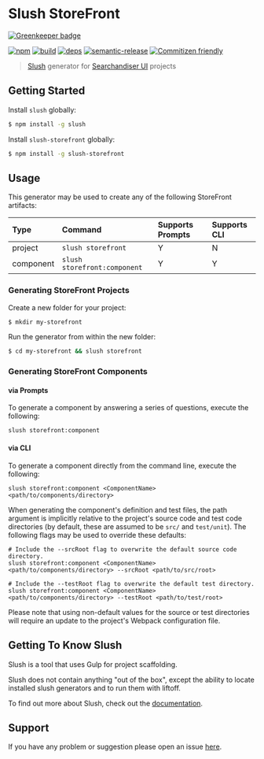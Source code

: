 # Slush StoreFront

[![Greenkeeper badge](https://badges.greenkeeper.io/groupby/slush-storefront.svg)](https://greenkeeper.io/)

[![npm](https://img.shields.io/npm/v/slush-storefront.svg?style=flat-square)](https://www.npmjs.com/package/slush-storefront)
[![build](https://img.shields.io/circleci/project/github/groupby/slush-storefront/master.svg?label=linux&style=flat-square)](https://circleci.com/gh/groupby/slush-storefront)
[![deps](https://david-dm.org/groupby/slush-storefront.svg?style=flat-square)](https://david-dm.org/groupby/slush-storefront)
[![semantic-release](https://img.shields.io/badge/%20%20%F0%9F%93%A6%F0%9F%9A%80-semantic--release-e10079.svg?style=flat-square)](https://github.com/semantic-release/semantic-release)
[![Commitizen friendly](https://img.shields.io/badge/commitizen-friendly-brightgreen.svg?style=flat-square)](http://commitizen.github.io/cz-cli/)


> [Slush](http://slushjs.github.io/) generator for [Searchandiser UI](https://github.com/groupby/searchandiser-ui) projects


## Getting Started

Install `slush` globally:

```bash
$ npm install -g slush
```

Install `slush-storefront` globally:

```bash
$ npm install -g slush-storefront
```

## Usage

This generator may be used to create any of the following StoreFront artifacts:

| Type      | Command                      | Supports Prompts | Supports CLI |
| :------   | :----------------------------| :--------------- | :----------- |
| project   | `slush storefront`           | Y                | N            |
| component | `slush storefront:component` | Y                | Y            |

### Generating StoreFront Projects

Create a new folder for your project:

```bash
$ mkdir my-storefront
```

Run the generator from within the new folder:

```bash
$ cd my-storefront && slush storefront
```

### Generating StoreFront Components

#### via Prompts

To generate a component by answering a series of questions, execute the following:

```
slush storefront:component
```

#### via CLI

To generate a component directly from the command line, execute the following:

```
slush storefront:component <ComponentName> <path/to/components/directory>
```

When generating the component's definition and test files, the path argument is implicitly relative to the project's source code and test code directories (by default, these are assumed to be `src/` and `test/unit`). The following flags may be used to override these defaults:

```
# Include the --srcRoot flag to overwrite the default source code directory.
slush storefront:component <ComponentName> <path/to/components/directory> --srcRoot <path/to/src/root>
```

```
# Include the --testRoot flag to overwrite the default test directory.
slush storefront:component <ComponentName> <path/to/components/directory> --testRoot <path/to/test/root>
```

Please note that using non-default values for the source or test directories will require an update to the project's Webpack configuration file.

## Getting To Know Slush

Slush is a tool that uses Gulp for project scaffolding.

Slush does not contain anything "out of the box", except the ability to locate installed slush generators and to run them with liftoff.

To find out more about Slush, check out the [documentation](https://github.com/slushjs/slush).

## Support
If you have any problem or suggestion please open an issue [here](https://github.com/groupby/slush-storefront/issues).
